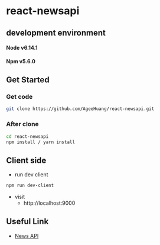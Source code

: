 # react-newsapi

## development environment
#### Node v6.14.1
#### Npm v5.6.0

## Get Started
### Get code
```bash
git clone https://github.com/AgeeHuang/react-newsapi.git
```

### After clone
```bash
cd react-newsapi
npm install / yarn install
```

## Client side
- run dev client
```bash
npm run dev-client
```
- visit
    -	http://localhost:9000


## Useful Link
- [News API](https://newsapi.org/)

